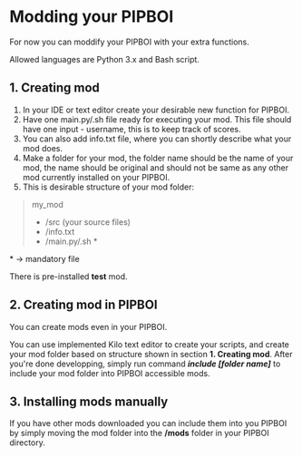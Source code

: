 # Modding your PIPBOI

For now you can moddify your PIPBOI with your extra functions.

Allowed languages are Python 3.x and Bash script.

## 1. Creating mod

1. In your IDE or text editor create your desirable new function for PIPBOI.
2. Have one main.py/.sh file ready for executing your mod. This file should have one input - username, this is to keep track of scores.
3. You can also add info.txt file, where you can shortly describe what your mod does.
4. Make a folder for your mod, the folder name should be the name of your mod, the name should be original and should not be same as any other mod currently installed on your PIPBOI.
5. This is desirable structure of your mod folder:

> my_mod
>
> - /src (your source files)
> - /info.txt
> - /main.py/.sh \*

\* -> mandatory file

There is pre-installed **test** mod.

## 2. Creating mod in PIPBOI

You can create mods even in your PIPBOI.

You can use implemented Kilo text editor to create your scripts, and create your mod folder based on structure shown in section **1. Creating mod**.
After you're done developping, simply run command **_include [folder name]_** to include your mod folder into PIPBOI accessible mods.

## 3. Installing mods manually

If you have other mods downloaded you can include them into you PIPBOI by simply moving the mod folder into the **/mods** folder in your PIPBOI directory.
